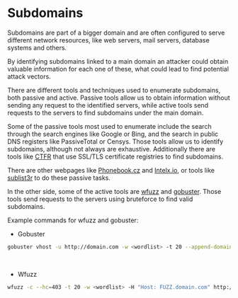 
# Subdomains

Subdomains are part of a bigger domain and are often configured to serve different network resources, like web servers, mail servers, database systems and others.

By identifying subdomains linked to a main domain an attacker could obtain valuable information for each one of these, what could lead to find potential attack vectors.

There are different tools and techniques used to enumerate subdomains, both passive and active. Passive tools allow us to obtain information without sending any request to the identified servers, while active tools send requests to the servers to find subdomains under the main domain.

Some of the passive tools most used to enumerate include the search through the search engines like Google or Bing, and the search in public DNS registers like PassiveTotal or Censys. Those tools allow us to identify subdomains, although not always are exhaustive. Additionally there are tools like [CTFR](https://github.com/UnaPibaGeek/ctfr/tree/master) that use SSL/TLS certificate registries to find subdomains.

There are other webpages like [Phonebook.cz](https://phonebook.cz/) and [Intelx.io](https://intelx.io/), or tools like [sublist3r](https://github.com/aboul3la/Sublist3r) to do these passive tasks.

In the other side, some of the active tools are [wfuzz](https://github.com/xmendez/wfuzz) and [gobuster](https://github.com/OJ/gobuster). Those tools send requests to the servers using bruteforce to find valid subdomains.

Example commands for wfuzz and gobuster:


- Gobuster
```bash
gobuster vhost -u http://domain.com -w <wordlist> -t 20 --append-domain true
```

<br>

- Wfuzz
```bash
wfuzz -c --hc=403 -t 20 -w <wordlist> -H "Host: FUZZ.domain.com" http://domain.com
```